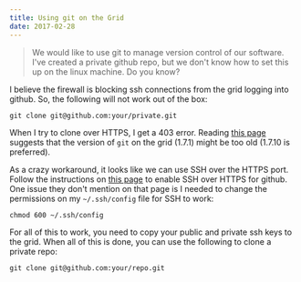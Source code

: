 ```yaml
---
title: Using git on the Grid
date: 2017-02-28
---
```


> We would like to use git to manage version control of our software. I've created a private github repo, but we don't know how to set this up on the linux machine. Do you know?

I believe the firewall is blocking ssh connections from the grid logging into github. So, the following will not work out of the box:

    git clone git@github.com:your/private.git

When I try to clone over HTTPS, I get a 403 error. Reading [this page](https://help.github.com/articles/https-cloning-errors/) suggests that the version of `git` on the grid (1.7.1) might be too old (1.7.10 is preferred).

As a crazy workaround, it looks like we can use SSH over the HTTPS port. Follow the instructions on [this page](https://help.github.com/articles/using-ssh-over-the-https-port/) to enable SSH over HTTPS for github. One issue they don't mention on that page is I needed to change the permissions on my `~/.ssh/config` file for SSH to work:

    chmod 600 ~/.ssh/config

For all of this to work, you need to copy your public and private ssh keys to the grid. When all of this is done, you can use the following to clone a private repo:

    git clone git@github.com:your/repo.git
